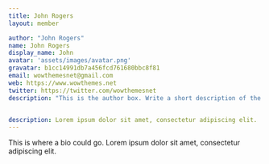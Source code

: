 ```yaml
---
title: John Rogers
layout: member

author: "John Rogers"
name: John Rogers
display_name: John    
avatar: 'assets/images/avatar.png'
gravatar: b1cc14991db7a456fcd761680bbc8f81
email: wowthemesnet@gmail.com
web: https://www.wowthemes.net
twitter: https://twitter.com/wowthemesnet
description: "This is the author box. Write a short description of the author here. You are currently previewing Mediumish demo, a Jekyll template compatible with Github pages."


description: Lorem ipsum dolor sit amet, consectetur adipiscing elit. 
---
```

This is where a bio could go. Lorem ipsum dolor sit amet, consectetur adipiscing elit.